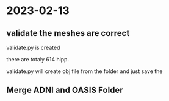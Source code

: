 # 2023-02-13

## validate the meshes are correct

validate.py is created

there are totaly 614 hipp.

validate.py will create obj file from the folder and just save the 

## Merge ADNI and OASIS Folder
